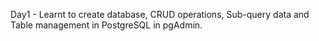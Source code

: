 Day1 - Learnt to create database, CRUD operations, Sub-query data and Table management in PostgreSQL in pgAdmin.
